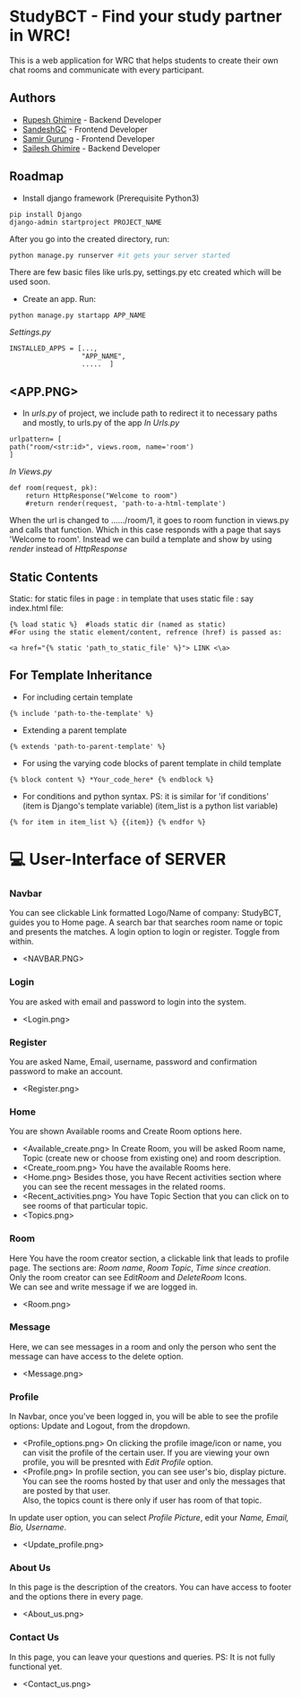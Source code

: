 
# StudyBCT - Find your study partner in WRC!

This is a web application for WRC that helps students to create their own chat rooms and communicate with every participant.

## Authors

- [Rupesh Ghimire](https://www.github.com/rupeshghimire7) - Backend Developer
- [SandeshGC](https://www.github.com/SandeshGC) - Frontend Developer
- [Samir Gurung](https://www.github.com/Pikasam114) - Frontend Developer
- [Sailesh Ghimire](https://www.github.com/saileshghimire) - Backend Developer


## Roadmap
- Install django framework (Prerequisite Python3)
```
pip install Django
django-admin startproject PROJECT_NAME
```
After you go into the created directory, run:
```python
python manage.py runserver #it gets your server started
```

There are few basic files like urls.py, settings.py etc created which will be used soon.

- Create an app. Run:
```
python manage.py startapp APP_NAME
```
*Settings.py*
```
INSTALLED_APPS = [...,
                  "APP_NAME",
                  .....  ]
```
## <APP.PNG>

- In *urls.py* of project, we include path to redirect it to necessary paths and mostly, to urls.py of the app
*In Urls.py*
```
urlpattern= [
path("room/<str:id>", views.room, name='room')
]
```
*In Views.py*
```
def room(request, pk):
	return HttpResponse("Welcome to room")
    #return render(request, 'path-to-a-html-template')
```
When the url is changed to ....../room/1, it goes to room function in views.py and calls that function.
Which in this case responds with a page that says 'Welcome to room'.
Instead we can build a template and show by using *render* instead of *HttpResponse*

## Static Contents
Static: for static files in page : in template that uses static file : 
say index.html file:
			
```
{% load static %}  #loads static dir (named as static)
#For using the static element/content, refrence (href) is passed as:

<a href="{% static 'path_to_static_file' %}"> LINK <\a>  
``` 

## For Template Inheritance
- For including certain template
```
{% include 'path-to-the-template' %}
```
- Extending a parent template
```
{% extends 'path-to-parent-template' %}
```
- For using the varying code blocks of parent template in child template
```
{% block content %} *Your_code_here* {% endblock %}
```
- For conditions and python syntax. PS: it is similar for 'if conditions'   
    (item is Django's template variable)
    (item_list is a python list variable)
```
{% for item in item_list %} {{item}} {% endfor %}
```



# 💻 User-Interface of SERVER

### Navbar
You can see clickable Link formatted Logo/Name of company: StudyBCT, guides you to Home page. 
A search bar that searches room name or topic and presents the matches.
A login option to login or register. Toggle from within.

- <NAVBAR.PNG>

### Login
You are asked with email and password to login into the system.
- <Login.png>

### Register
You are asked Name, Email, username, password and confirmation password to make an account.
- <Register.png>

### Home
You are shown Available rooms and Create Room options here. 
- <Available_create.png>
In Create Room, you will be asked Room name, Topic (create new or choose from existing one) and room description.
- <Create_room.png>
You have the available Rooms here.
- <Home.png>
Besides those, you have Recent activities section where you can see the recent messages in the related rooms.
- <Recent_activities.png>
You have Topic Section that you can click on to see rooms of that particular topic.
- <Topics.png>

### Room
Here You have the room creator section, a clickable link that leads to profile page. 
The sections are: *Room name*, *Room Topic*, *Time since creation*.  
Only the room creator can see *EditRoom* and *DeleteRoom* Icons.      
We can see and write message if we are logged in.
- <Room.png>

### Message 
Here, we can see messages in a room and only the person who sent the message can have access to the delete option.
- <Message.png>

### Profile 
In Navbar, once you've been logged in, you will be able to see the profile options: Update and Logout, from the dropdown.
- <Profile_options.png>
On clicking the profile image/icon or name, you can visit the profile of the certain user.
If you are viewing your own profile, you will be presnted with *Edit Profile* option. 
- <Profile.png> 
In profile section, you can see user's bio, display picture.    
You can see the rooms hosted by that user and only the messages that are posted by that user.   
Also, the topics count is there only if user has room of that topic.


In update user option, you can select *Profile Picture*, edit your *Name, Email, Bio, Username*.
- <Update_profile.png>


### About Us 
In this page is the description of the creators.
You can have access to footer and the options there in every page.
- <About_us.png>

### Contact Us 
In this page, you can leave your questions and queries. PS: It is not fully functional yet.
- <Contact_us.png>
